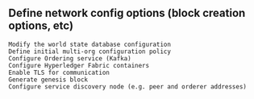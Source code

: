  Define network config options (block creation options, etc)
 ----------------------




 
    Modify the world state database configuration
    Define initial multi-org configuration policy
    Configure Ordering service (Kafka)
    Configure Hyperledger Fabric containers
    Enable TLS for communication
    Generate genesis block
    Configure service discovery node (e.g. peer and orderer addresses)